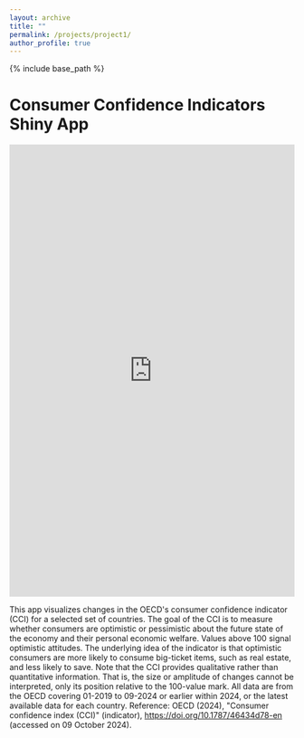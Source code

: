 ```yaml
---
layout: archive
title: ""
permalink: /projects/project1/
author_profile: true
---
```


{% include base_path %}

# Consumer Confidence Indicators Shiny App

<iframe src="https://oeryilmaz.shinyapps.io/consumer_confidence_indicators/" 
        width="100%" 
        height="800px"
        style="border:none;">
</iframe>

This app visualizes changes in the OECD's consumer confidence indicator (CCI) for a selected set of countries. The goal of the CCI is to measure whether consumers are optimistic or pessimistic about the future state of the economy and their personal economic welfare. Values above 100 signal optimistic attitudes. The underlying idea of the indicator is that optimistic consumers are more likely to consume big-ticket items, such as real estate, and less likely to save. Note that the CCI provides qualitative rather than quantitative information. That is, the size or amplitude of changes cannot be interpreted, only its position relative to the 100-value mark. All data are from the OECD covering 01-2019 to 09-2024 or earlier within 2024, or the latest available data for each country. Reference: OECD (2024), "Consumer confidence index (CCI)" (indicator), https://doi.org/10.1787/46434d78-en (accessed on 09 October 2024).

